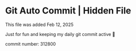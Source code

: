 # Git Auto Commit | Hidden File

This file was added Feb 12, 2025

Just for fun and keeping my daily git commit active 🤪

commit number: 312800
